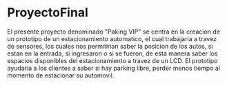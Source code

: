 # ProyectoFinal
El presente proyecto denominado "Paking VIP" se centra en la creacion de un prototipo de un estacionamiento automatico, el cual trabajaria a travez de sensores, los cuales nos permitirian saber la posicion de los autos, si estan en la entrada, si ingresaron o si se fueron, de esta manera saber los espacios disponibles del estacionamiento a travez de un LCD. El prototipo ayudaria a los clientes a saber si hay parking libre, perder menos tiempo al momento de estacionar su automovil.
